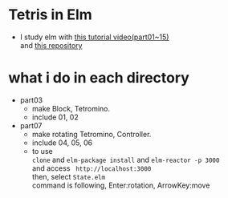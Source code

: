 # Tetris in Elm  
   *  I study elm with [this tutorial video(part01~15)](https://www.youtube.com/playlist?list=PL7C8fMD-89DKhlerIE3BrYNd0PlhA6Zch)  
      and [this repository](https://github.com/stil4m/elm-tetris)  

# what i do in each directory  
   *  part03  
      +  make Block, Tetromino.  
      +  include 01, 02  
   *  part07  
      +  make rotating Tetromino, Controller.  
      +  include 04, 05, 06  
      +  to use  
         `clone` and `elm-package install` and `elm-reactor -p 3000`  
         and access ` http://localhost:3000`  
         then, select `State.elm`  
         command is following, Enter:rotation, ArrowKey:move

